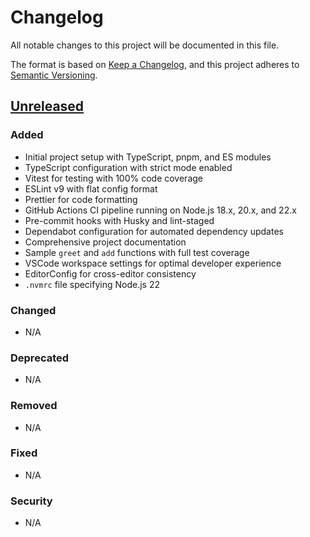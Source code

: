 # Changelog

All notable changes to this project will be documented in this file.

The format is based on [Keep a Changelog](https://keepachangelog.com/en/1.0.0/),
and this project adheres to [Semantic Versioning](https://semver.org/spec/v2.0.0.html).

## [Unreleased]

### Added

- Initial project setup with TypeScript, pnpm, and ES modules
- TypeScript configuration with strict mode enabled
- Vitest for testing with 100% code coverage
- ESLint v9 with flat config format
- Prettier for code formatting
- GitHub Actions CI pipeline running on Node.js 18.x, 20.x, and 22.x
- Pre-commit hooks with Husky and lint-staged
- Dependabot configuration for automated dependency updates
- Comprehensive project documentation
- Sample `greet` and `add` functions with full test coverage
- VSCode workspace settings for optimal developer experience
- EditorConfig for cross-editor consistency
- `.nvmrc` file specifying Node.js 22

### Changed

- N/A

### Deprecated

- N/A

### Removed

- N/A

### Fixed

- N/A

### Security

- N/A

[unreleased]: https://github.com/scottluskcis/outport/commits/init-setup
